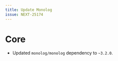 ```yaml
---
title: Update Monolog
issue: NEXT-25174
---
```

# Core
* Updated `monolog/monolog` dependency to `~3.2.0`.
